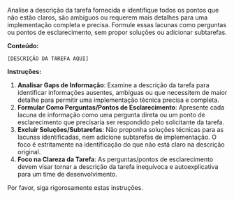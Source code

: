 Analise a descrição da tarefa fornecida e identifique todos os pontos que não estão claros, são ambíguos ou requerem mais detalhes para uma implementação completa e precisa. Formule essas lacunas como perguntas ou pontos de esclarecimento, sem propor soluções ou adicionar subtarefas. 

**Conteúdo:**

```
[DESCRIÇÃO DA TAREFA AQUI]
```

**Instruções:**
1. **Analisar Gaps de Informação**: Examine a descrição da tarefa para identificar informações ausentes, ambíguas ou que necessitem de maior detalhe para permitir uma implementação técnica precisa e completa.
2. **Formular Como Perguntas/Pontos de Esclarecimento**: Apresente cada lacuna de informação como uma pergunta direta ou um ponto de esclarecimento que precisaria ser respondido pelo solicitante da tarefa.
3. **Excluir Soluções/Subtarefas**: Não proponha soluções técnicas para as lacunas identificadas, nem adicione subtarefas de implementação. O foco é estritamente na identificação do que não está claro na descrição original.
4. **Foco na Clareza da Tarefa**: As perguntas/pontos de esclarecimento devem visar tornar a descrição da tarefa inequívoca e autoexplicativa para um time de desenvolvimento.

Por favor, siga rigorosamente estas instruções.